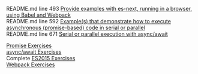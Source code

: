 README.md line 493 [Provide examples with es-next, running in a browser, using Babel and Webpack](./README.md#Provide-examples-with-es-next,-running-in-a-browser,-using-Babel-and-Webpack)  
README.md line 592 [Example(s) that demonstrate how to execute asynchronous (promise-based) code in serial or parallel](./README.md#Example(s)-that-demonstrate-how-to-execute-asynchronous-(promise-based)-code-in-serial-or-parallel)  
README.md line 671 [Serial or parallel execution with async/await](./README.md#Serial-or-parallel-execution-with-async/await.)

[Promise Exercises](https://docs.google.com/document/d/1jpqmitlHKeIcWzDdbe-jO281xFQiGywP3c2iKCDeffQ/edit?usp=sharing)  
[async/await Exercises](https://docs.google.com/document/d/1uE22QlBGuWRWCB8PqR0fteRygiwfv4V0nZ5lhAq-r0k/edit?usp=sharing)  
Complete [ES2015 Exercises](https://docs.google.com/document/d/1pkWn0_FoZuDJhGei4XlX4mx4zkZH7iuhtc6ecr5kelY/edit)  
[Webpack Exercises](https://docs.google.com/document/d/1PIMMeYPqN8Qzo4qsgjjuNAC0_15RIEVjD0DbBhcaP-0/edit?usp=sharing)
